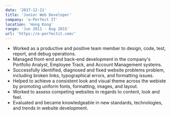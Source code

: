 ```yaml
---
date: '2017-12-21'
title: 'Junior Web Developer'
company: 'e-Perfect IT'
location: 'Hong Kong'
range: 'Jun 2011 - Aug 2015'
url: 'https://e-perfectit.com/'
---
```


- Worked as a productive and positive team member to design, code, test, report, and debug operations.
- Managed front-end and back-end development in the company's Portfolio Analyst, Employee Track, and Account Management systems.
- Successfully identified, diagnosed and fixed website problems problem, including broken links, typographical errors, and formatting issues.
- Helped to achieve a consistent look and visual theme across the webiste by promoting uniform fonts, formatting, images, and layout.
- Worked to assess competing websites in regards to content, look and feel.
- Evaluated and became knowledgeable in new standards, technologies, and trends in website development.
